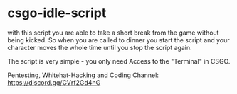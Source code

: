 # csgo-idle-script

with this script you are able to take a short break from the game without being kicked. 
So when you are called to dinner you start the script and your character moves the whole time until you stop the script again. 

The script is very simple - you only need Access to the "Terminal" in CSGO. 


Pentesting, Whitehat-Hacking and Coding Channel:
https://discord.gg/CVrf2Gd4nG
